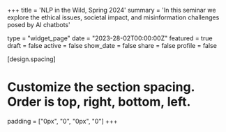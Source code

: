+++
title = 'NLP in the Wild, Spring 2024'
summary = 'In this seminar we explore the ethical issues, societal impact, and misinformation challenges posed by AI chatbots'

type = "widget_page"
date = "2023-28-02T00:00:00Z"
featured = true
draft = false
active = false
show_date = false
share = false
profile = false

[design.spacing]
  # Customize the section spacing. Order is top, right, bottom, left.
  padding = ["0px", "0", "0px", "0"]
+++
